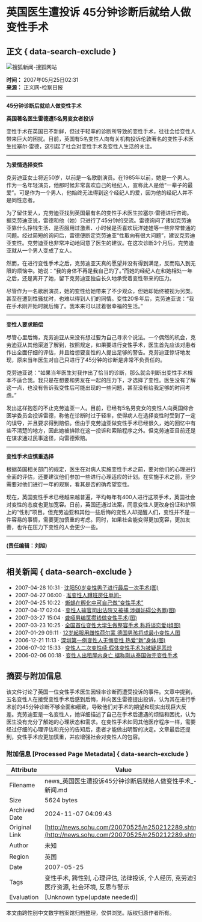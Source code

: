 # 英国医生遭投诉 45分钟诊断后就给人做变性手术

## 正文 { data-search-exclude }


![搜狐新闻-搜狐网站](https://images.sohu.com/uiue/sohu_logo/2006/news_logo3.gif)

**时间：** 2007年05月25日02:31  
**来源：** 正义网-检察日报

---

**45分钟诊断后就给人做变性手术**

**英国著名医生雷德遭5名男变女者投诉**

变性手术在英国已不新鲜，但过于轻率的诊断所导致的变性手术，往往会给变性人带来巨大的困扰。目前，英国有5名变性人向有关机构投诉伦敦著名的变性手术医生拉塞尔·雷德，这引起了社会对变性手术及变性人生活的关注。

---

**为爱情选择变性**

克劳迪亚女士将近50岁，以前是一名歌剧演员。在1985年以前，她是一个男人。作为一名年轻演员，他那时候非常喜欢自己的经纪人，宣称此人是他“一辈子的最爱”。可是作为一个男人，他始终无法得到这个经纪人的爱，因为他的经纪人并不是同性恋者。

为了留住爱人，克劳迪亚找到英国最有名的变性手术医生拉塞尔·雷德进行咨询。据克劳迪亚说，雷德和他（她）只进行了45分钟的交流。雷德询问了诸如克劳迪亚靠什么挣钱生活、是否服用过激素、小时候是否喜欢玩洋娃娃等一些非常普通的问题。经过简短的询问后，雷德便断定克劳迪亚“性取向有很大问题”，建议克劳迪亚变性。克劳迪亚也非常冲动地同意了医生的建议。在这次诊断3个月后，克劳迪亚就从一个男人变成了女人。

然而，在进行变性手术之后，克劳迪亚天真的愿望并没有得到满足，反而陷入到无限的烦恼中。她说：“我的身体不再是我自己的了。”而她的经纪人在和她相处一年之后，还是离开了她，留下克劳迪亚独自长久地承受着变性带来的压力。

尽管作为一名歌剧演员，她的变性给她带来了不少观众，但她却始终被视为另类。甚至在遭到性骚扰时，也难以得到人们的同情。变性20多年后，克劳迪亚说：“我在手术刚开始时就后悔了。我本来可以过着很幸福的生活。”

---

**变性人要求赔偿**

尽管心里后悔，克劳迪亚从来没有想过要为自己寻求个说法。一个偶然的机会，克劳迪亚从其他渠道了解到，按照规定，如果要进行变性手术，医生首先应该对患者作出全面仔细的评估，并且给想要变性的人提出足够的警告。克劳迪亚惊讶地发现，原来当年医生对自己只进行了45分钟的诊断是非常不负责任的。

克劳迪亚说：“如果当年医生对我作出了恰当的诊断，那么就会判断出变性手术根本不适合我。我只是在想要和男友在一起的压力下，才选择了变性。医生没有了解这一点，也没有告诉我变性后可能出现的一些问题，甚至没有给我足够的时间考虑。”

发出这样抱怨的不止克劳迪亚一人。目前，已经有5名男变女的变性人向英国综合医学委员会投诉雷德，称他在诊断时过于轻率，使得病人在选择变性时受到了一定的误导，并且要求得到赔偿。但由于克劳迪亚做变性手术已经很久，她的回忆中有些不清楚的地方，因此她被排除在这一投诉和索赔程序之外。但克劳迪亚目前还是在谋求通过民事途径，向雷德索赔。

---

**变性手术应慎重选择**

根据英国相关部门的规定，医生在对病人实施变性手术之前，要对他们的心理进行全面的评估，还要建议他们参加一些进行心理适应的计划。在实施手术之前，至少需要对他们进行一年的观察，看其是否的确希望变性。

现在，英国变性手术已经越来越普遍，平均每年有400人进行这项手术，英国社会对变性的态度也更加宽容。日前，英国还通过法案，同意变性人更改身份证和护照上的“性别”项目。但克劳迪亚和其他一些后悔的变性人却提醒人们，变性并不是一件容易的事情，需要更加慎重的考虑。同时，如果社会能变得更加宽容，更加友善，也许在压力下变性的人会更少一些。

---

**(责任编辑：刘旭)**

---

## 相关新闻 { data-search-exclude }

- 2007-04-28 10:31 · [沈阳50岁变性男子进行最后一次手术(图)](https://news.sohu.com/20070428/n249760491.shtml)
- 2007-04-27 06:00 · [准变性人蹲班房住单间-](https://news.sohu.com/20070427/n249726174.shtml)
- 2007-04-25 10:22 · [蜥蜴在孵化中可自己做“变性手术”](https://news.sohu.com/20070425/n249680142.shtml)
- 2007-04-17 02:04 · [变性人输官司出法院又被捕 涉嫌妨碍公务罪(图)](https://news.sohu.com/20070417/n249481244.shtml)
- 2007-03-27 15:04 · [聋哑男编筐攒钱做变性手术(图)](https://news.sohu.com/20070327/n249009717.shtml)
- 2007-03-23 10:25 · [全国首位变性大学生做整容手术 称将谈恋爱(组图)](https://news.sohu.com/20070323/n248922775.shtml)
- 2007-01-29 09:11 · [12岁起服用雌性荷尔蒙 德国男孩将成最小变性人图](https://news.sohu.com/20070129/n247900568.shtml)
- 2006-12-21 11:13 · [深圳第一例变性人无悔变性 热爱“新”身体(图)](https://news.sohu.com/20061221/n247182439.shtml)
- 2006-07-02 15:33 · [变性人二次变性续:假体变性手术为被疑是恶炒](https://news.sohu.com/20060702/n244054079.shtml)
- 2006-02-06 00:18 · [变性人出租屋内身亡 据称刚从泰国做完变性手术](https://news.sohu.com/20060206/n241677705.shtml)

## 摘要与附加信息

<!-- tcd_abstract -->
该文件讨论了英国一位变性手术医生因轻率诊断而遭受投诉的事件。文章中提到，五名变性人在接受变性手术后感到后悔，并向医生雷德提出投诉，认为其在进行手术前的45分钟诊断不够全面和细致，导致他们对手术的期望和现实出现巨大反差。克劳迪亚是一名变性人，她详细描述了自己在手术后遭遇的烦恼和困扰，认为医生没有充分了解她的心理状态和需求。在变性手术如同其他医疗程序一样，需要经过仔细的心理评估和充分的告知后，患者才能做出明智的决定。文章最后还提到，变性手术应更加慎重，并应增强社会对变性人的包容。
<!-- tcd_abstract_end -->

### 附加信息 [Processed Page Metadata] { data-search-exclude }

| Attribute       | Value                                  |
|-----------------|----------------------------------------|
| Filename        | news_英国医生遭投诉45分钟诊断后就给人做变性手术_-_新闻.md                             |
| Size            | 5624 bytes                           |
| Archived Date   | 2024-11-07 04:09:43                             |
| Original Link   | [http://news.sohu.com/20070525/n250212289.shtml](http://news.sohu.com/20070525/n250212289.shtml)                       |
| Author          | 未知                               |
| Region          | 英国                               |
| Date            | 2007-05-25                                 |
| Tags            | 变性手术, 跨性别, 心理评估, 法律投诉, 个人经历, 克劳迪亚, 医疗资源, 社会环境, 反思与警示                                 |
| Evaluation            | [Unknown type(update needed)]                                 |
<!-- tcd_table_end -->

本文由跨性别中文数字档案馆归档整理，仅供浏览。版权归原作者所有。
